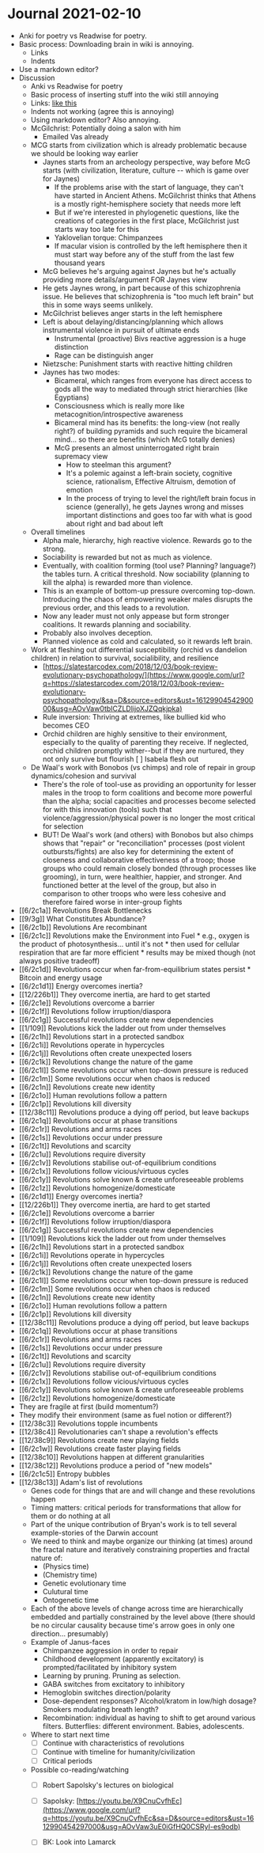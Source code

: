 # Journal 2021-02-10
* Anki for poetry vs Readwise for poetry.
* Basic process: Downloading brain in wiki is annoying.
  * Links
  * Indents
* Use a markdown editor?
* Discussion
  * Anki vs Readwise for poetry
  * Basic process of inserting stuff into the wiki still annoying
  * Links: [like this]([https://www.google.com](https://www.google.com/url?q=https://www.google.com&sa=D&source=editors&ust=1612990454287000&usg=AOvVaw2bzqquOfZK7sVUzDlGrOzI))
  * Indents not working (agree this is annoying)
  * Using markdown editor? Also annoying.
  * McGilchrist: Potentially doing a salon with him
    * Emailed Vas already
  * MCG starts from civilization which is already problematic because we should be looking way earlier
    * Jaynes starts from an archeology perspective, way before McG starts (with civilization, literature, culture -- which is game over for Jaynes)
      * If the problems arise with the start of language, they can't have started in Ancient Athens. McGilchrist thinks that Athens is a mostly right-hemisphere society that needs more left
      * But if we're interested in phylogenetic questions, like the creations of categories in the first place, McGilchrist just starts way too late for this
      * Yaklovelian torque: Chimpanzees
      * If macular vision is controlled by the left hemisphere then it must start way before any of the stuff from the last few thousand years
    * McG believes he's arguing against Jaynes but he's actually providing more details/argument FOR Jaynes view
    * He gets Jaynes wrong, in part because of this schizophrenia issue. He believes that schizophrenia is "too much left brain" but this in some ways seems unlikely.
    * McGilchrist believes anger starts in the left hemisphere
    * Left is about delaying/distancing/planning which allows instrumental violence in pursuit of ultimate ends
      * Instrumental (proactive) Bivs reactive aggression is a huge distinction
      * Rage can be distinguish anger
    * Nietzsche: Punishment starts with reactive hitting children
    * Jaynes has two modes:
      * Bicameral, which ranges from everyone has direct access to gods all the way to mediated through strict hierarchies (like Egyptians)
      * Consciousness which is really more like metacognition/introspective awareness
      * Bicameral mind has its benefits: the long-view (not really right?) of building pyramids and such require the bicameral mind… so there are benefits (which McG totally denies)
      * McG presents an almost uninterrogated right brain supremacy view
        * How to steelman this argument?
        * It's a polemic against a left-brain society, cognitive science, rationalism, Effective Altruism, demotion of emotion
        * In the process of trying to level the right/left brain focus in science (generally), he gets Jaynes wrong and misses important distinctions and goes too far with what is good about right and bad about left
  * Overall timelines
    * Alpha male, hierarchy, high reactive violence. Rewards go to the strong.
    * Sociability is rewarded but not as much as violence.
    * Eventually, with coalition forming (tool use? Planning? language?) the tables turn. A critical threshold. Now sociability (planning to kill the alpha) is rewarded more than violence.
    * This is an example of bottom-up pressure overcoming top-down. Introducing the chaos of empowering weaker males disrupts the previous order, and this leads to a revolution.
    * Now any leader must not only appease but form stronger coalitions. It rewards planning and sociability.
    * Probably also involves deception.
    * Planned violence as cold and calculated, so it rewards left brain.
  * Work at fleshing out differential susceptibility (orchid vs dandelion children) in relation to survival, socialibility, and resilience
    * [https://slatestarcodex.com/2018/12/03/book-review-evolutionary-psychopathology/](https://www.google.com/url?q=https://slatestarcodex.com/2018/12/03/book-review-evolutionary-psychopathology/&sa=D&source=editors&ust=1612990454290000&usg=AOvVaw0tbICZLDlijoXJZQqkjpka)
    * Rule inversion: Thriving at extremes, like bullied kid who becomes CEO
    * Orchid children are highly sensitive to their environment, especially to the quality of parenting they receive. If neglected, orchid children promptly wither--but if they are nurtured, they not only survive but flourish [  ] Isabela flesh out
  * De Waal's work with Bonobos (vs chimps) and role of repair in group dynamics/cohesion and survival 
    * There's the role of tool-use as providing an opportunity for lesser males in the troop to form coalitions and become more powerful than the alpha; social capacities and processes become selected for with this innovation (tools) such that violence/aggression/physical power is no longer the most critical for selection 
    * BUT! De Waal's work (and others) with Bonobos but also chimps shows that "repair" or "reconciliation" processes (post violent outbursts/fights) are also key for determining the extent of closeness and collaborative effectiveness of a troop; those groups who could remain closely bonded (through processes like grooming), in turn, were healthier, happier, and stronger. And functioned better at the level of the group, but also in comparison to other troops who were less cohesive and therefore faired worse in inter-group fights
* [[6/2c1a]] Revolutions Break Bottlenecks
* [[9/3g]] What Constitutes Abundance?
* [[6/2c1b]] Revolutions Are recombinant
* [[6/2c1c]] Revolutions make the Environment into Fuel
        * e.g., oxygen is the product of photosynthesis… until it's not
        * then used for cellular respiration that are far more efficient
        * results may be mixed though (not always positive tradeoff)
* [[6/2c1d]] Revolutions occur when far-from-equilibrium states persist
        * Bitcoin and energy usage
* [[6/2c1d1]] Energy overcomes inertia?
* [[12/226b1]] They overcome inertia, are hard to get started
* [[6/2c1e]] Revolutions overcome a barrier
* [[6/2c1f]] Revolutions follow irruption/diaspora
* [[6/2c1g]] Successful revolutions create new dependencies
* [[1/109]] Revolutions kick the ladder out from under themselves
* [[6/2c1h]] Revolutions start in a protected sandbox
* [[6/2c1i]] Revolutions operate in hypercycles
* [[6/2c1j]] Revolutions often create unexpected losers
* [[6/2c1k]] Revolutions change the nature of the game
* [[6/2c1l]] Some revolutions occur when top-down pressure is reduced
* [[6/2c1m]] Some revolutions occur when chaos is reduced
* [[6/2c1n]] Revolutions create new identity
* [[6/2c1o]] Human revolutions follow a pattern
* [[6/2c1p]] Revolutions kill diversity
* [[12/38c11]] Revolutions produce a dying off period, but leave backups
* [[6/2c1q]] Revolutions occur at phase transitions
* [[6/2c1r]] Revolutions and arms races
* [[6/2c1s]] Revolutions occur under pressure
* [[6/2c1t]] Revolutions and scarcity
* [[6/2c1u]] Revolutions require diversity
* [[6/2c1v]] Revolutions stabilise out-of-equilibrium conditions
* [[6/2c1x]] Revolutions follow vicious/virtuous cycles
* [[6/2c1y]] Revolutions solve known & create unforeseeable problems
* [[6/2c1z]] Revolutions homogenize/domesticate
* [[6/2c1d1]] Energy overcomes inertia?
* [[12/226b1]] They overcome inertia, are hard to get started
* [[6/2c1e]] Revolutions overcome a barrier
* [[6/2c1f]] Revolutions follow irruption/diaspora
* [[6/2c1g]] Successful revolutions create new dependencies
* [[1/109]] Revolutions kick the ladder out from under themselves
* [[6/2c1h]] Revolutions start in a protected sandbox
* [[6/2c1i]] Revolutions operate in hypercycles
* [[6/2c1j]] Revolutions often create unexpected losers
* [[6/2c1k]] Revolutions change the nature of the game
* [[6/2c1l]] Some revolutions occur when top-down pressure is reduced
* [[6/2c1m]] Some revolutions occur when chaos is reduced
* [[6/2c1n]] Revolutions create new identity
* [[6/2c1o]] Human revolutions follow a pattern
* [[6/2c1p]] Revolutions kill diversity
* [[12/38c11]] Revolutions produce a dying off period, but leave backups
* [[6/2c1q]] Revolutions occur at phase transitions
* [[6/2c1r]] Revolutions and arms races
* [[6/2c1s]] Revolutions occur under pressure
* [[6/2c1t]] Revolutions and scarcity
* [[6/2c1u]] Revolutions require diversity
* [[6/2c1v]] Revolutions stabilise out-of-equilibrium conditions
* [[6/2c1x]] Revolutions follow vicious/virtuous cycles
* [[6/2c1y]] Revolutions solve known & create unforeseeable problems
* [[6/2c1z]] Revolutions homogenize/domesticate
* They are fragile at first (build momentum?)
* They modify their environment (same as fuel notion or different?)
* [[12/38c3]] Revolutions topple incumbents
* [[12/38c4]] Revolutionaries can't shape a revolution's effects
* [[12/38c9]] Revolutions create new playing fields
* [[6/2c1w]] Revolutions create faster playing fields
* [[12/38c10]] Revolutions happen at different granularities
* [[12/38c12]] Revolutions produce a period of "new models"
* [[6/2c1c5]] Entropy bubbles
* [[12/38c13]] Adam's list of revolutions
  * Genes code for things that are and will change and these revolutions happen 
  * Timing matters: critical periods for transformations that allow for them or do nothing at all
  * Part of the unique contribution of Bryan's work is to tell several example-stories of the Darwin account
  * We need to think and maybe organize our thinking (at times) around the fractal nature and iteratively constraining properties and fractal nature of:
    * (Physics time)
    * (Chemistry time)
    * Genetic evolutionary time
    * Culutural time
    * Ontogenetic time
  * Each of the above levels of change across time are hierarchically embedded and partially constrained by the level above (there should be no circular causality because time's arrow goes in only one direction… presumably)
  * Example of Janus-faces
    * Chimpanzee aggression in order to repair
    * Childhood development (apparently excitatory) is prompted/facilitated by inhibitory system
    * Learning by pruning. Pruning as selection.
    * GABA switches from excitatory to inhibitory
    * Hemoglobin switches direction/polarity
    * Dose-dependent responses? Alcohol/kratom in low/high dosage? Smokers modulating breath length?
    * Recombination: individual as having to shift to get around various filters. Butterflies: different environment. Babies, adolescents.
  * Where to start next time
    * [ ] Continue with characteristics of revolutions
    * [ ] Continue with timeline for humanity/civilization
    * [ ] Critical periods
  * Possible co-reading/watching
    * [ ] Robert Sapolsky's lectures on biological 
    * [ ] Sapolsky: [https://youtu.be/X9CnuCvfhEc](https://www.google.com/url?q=https://youtu.be/X9CnuCvfhEc&sa=D&source=editors&ust=1612990454297000&usg=AOvVaw3uE0iGfHQ0CSRyI-es9odb)
    * [ ] BK: Look into Lamarck

